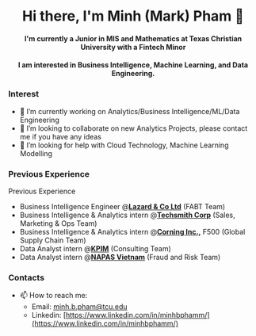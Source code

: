 <h1 align="center">Hi there, I'm Minh (Mark) Pham 👋</h1>
<h4 align="center">I'm currently a Junior in MIS and Mathematics at Texas Christian University with a Fintech Minor</h4>
<h4 align="center"> I am interested in Business Intelligence, Machine Learning, and Data Engineering.</h4>

### Interest
- 🔭 I’m currently working on Analytics/Business Intelligence/ML/Data Engineering
- 👯 I’m looking to collaborate on new Analytics Projects, please contact me if you have any ideas
- 🤔 I’m looking for help with Cloud Technology, Machine Learning Modelling

### Previous Experience
Previous Experience
* Business Intelligence Engineer @[**Lazard & Co Ltd**](https://www.linkedin.com/company/lazard/mycompany/verification/) (FABT Team)
* Business Intelligence & Analytics intern @[**Techsmith Corp**](https://www.linkedin.com/company/techsmith-corporation/mycompany/verification/) (Sales, Marketing & Ops Team) 
* Business Intelligence & Analytics intern @[**Corning Inc.,**](https://www.linkedin.com/company/corning-incorporated/) F500 (Global Supply Chain Team)
* Data Analyst intern @[**KPIM**](https://kpim.vn/) (Consulting Team)
* Data Analyst intern @[**NAPAS Vietnam**](https://en.napas.com.vn/) (Fraud and Risk Team) 


### Contacts
- 📫 How to reach me:
  - Email: [minh.b.pham@tcu.edu](mailto:minh.b.pham@tcu.edu)
  - Linkedin: [https://www.linkedin.com/in/minhbphamm/](https://www.linkedin.com/in/minhbphamm/)
  




<!--
**MarkPhamm/MarkPhamm** is a ✨ _special_ ✨ repository because its `README.md` (this file) appears on your GitHub profile.

Here are some ideas to get you started:

- 🔭 I’m currently working on ...
- 🌱 I’m currently learning ...
- 👯 I’m looking to collaborate on ...
- 🤔 I’m looking for help with ...
- 💬 Ask me about ...
- 📫 How to reach me: ...
- 😄 Pronouns: ...
- ⚡ Fun fact: ...
-->
